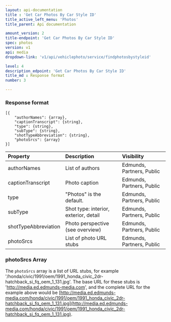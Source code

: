 ```yaml
---
layout: api-documentation
title : 'Get Car Photos By Car Style ID'
title_active_left_menu: 'Photos'
title_parent: Api documentation

amount_version: 2
title-endpoint: 'Get Car Photos By Car Style ID'
spec: photos
version: v1
api: media
dropdown-link: 'v1/api/vehiclephoto/service/findphotosbystyleid'

level: 4
description_edpoint: 'Get Car Photos By Car Style ID'
title_md : Response format
number: 3

---
```


### Response format

	[{
	    "authorNames": {array},
	    "captionTranscript": {string},
	    "type": {string},
	    "subType": {string},
	    "shotTypeAbbreviation": {string},
	    "photoSrcs": {array}
	}]
	

| Property      		| Description                         	| Visibility                |
|:----------------------|:--------------------------------------|:------------------------- |
| authorNames	    	| List of authors						| Edmunds, Partners, Public	|
| captionTranscript		| Photo caption						 	| Edmunds, Partners, Public	|
| type	    			| "Photos" is the default.			 	| Edmunds, Partners, Public |
| subType    			| Shot type: interior, exterior, detail	| Edmunds, Partners, Public |
| shotTypeAbbreviation  | Photo perspective (see overview)		| Edmunds, Partners, Public |
| photoSrcs    			| List of photo URL stubs				| Edmunds, Partners, Public |

### photoSrcs Array

The `photoSrcs` array is a list of URL stubs, for example '/honda/civic/1991/oem/1991_honda_civic_2dr-hatchback_si_fq_oem_1_131.jpg'. The base URL for these stubs is 'http://media.ed.edmunds-media.com', and the complete URL for the example above would be [http://media.ed.edmunds-media.com/honda/civic/1991/oem/1991_honda_civic_2dr-hatchback_si_fq_oem_1_131.jpg](http://media.ed.edmunds-media.com/honda/civic/1991/oem/1991_honda_civic_2dr-hatchback_si_fq_oem_1_131.jpg).